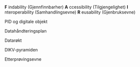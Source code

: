 **F** indability (Gjennfinnbarher)
**A** ccessibility (Tilgjengelighet)
**I** nteroperability (Samhandlingsevne)
**R** eusability (Gjenbruksevne)



PID og digitale objekt

Datahåndteringsplan




Datarøkt

DIKV-pyramiden

Etterprøvingsevne